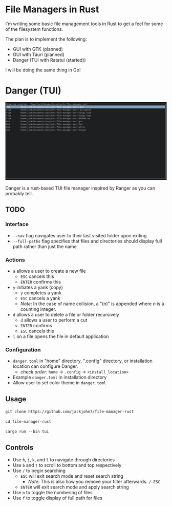 # File Managers in Rust


I'm writing some basic file management tools in Rust to get a feel for
some of the filesystem functions.

The plan is to implement the following:
- GUI with GTK (planned)
- GUI with Tauri (planned)
- Danger (TUI with Ratatui (started))

I will be doing the same thing in Go!

# Danger (TUI)

<img src="/assets/browsing_mode.png">

Danger is a rust-based TUI file manager inspired by Ranger as you can probably tell.

## TODO

### Interface

- `--nav` flag navigates user to their last visited folder upon exiting
- `--full-paths` flag specifies that files and directories should display full path rather than just the name

### Actions

- `a` allows a user to create a new file
  - `ESC` cancels this
  - `ENTER` confirms this
- `y` initiates a yank (copy)
  - `y` completes a yank
  - `ESC` cancels a yank
  - *Note*: In the case of name collision, a "(n)" is appended where $n$ is a counting integer.
- `d` allows a user to delete a file or folder recursively
  - `d` allows a user to perform a cut
  - `ENTER` confirms
  - `ESC` cancels this
- `l` on a file opens the file in default application

### Configuration

- `danger.toml` in "home" directory, ".config" directory, or installation location can configure Danger.
  - *check order:* `home` -> `.config` -> `<install_location>`
- Example `danger.toml` in installation directory
- Allow user to set color theme in `danger.toml`

## Usage

`git clone https://github.com/jackjohn7/file-manager-rust`

`cd file-manager-rust`

`cargo run --bin tui`

## Controls

- Use `h`, `j`, `k`, and `l` to navigate through directories
- Use `b` and `t` to scroll to bottom and top respectively
- Use `/` to begin searching
  - `ESC` will exit search mode and reset search string
    - *Note*: This is also how you remove your filter afterwards. `/-ESC`
  - `ENTER` will exit search mode and apply search string
- Use `n` to toggle the numbering of files
- Use `f` to toggle display of full path for files

